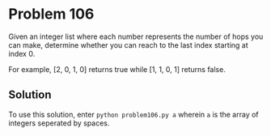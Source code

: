 # Problem 106
Given an integer list where each number represents the number of hops
you can make, determine whether you can reach to the last index starting
at index 0.

For example, [2, 0, 1, 0] returns true while [1, 1, 0, 1] returns false.

## Solution
To use this solution, enter `python problem106.py a` wherein `a` is the array
of integers seperated by spaces.